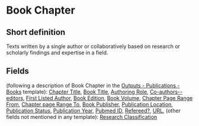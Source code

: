 # Book Chapter
## Short definition
Texts written by a single author or collaboratively based on research or scholarly findings and expertise in a field.
## Fields
(following a description of Book Chapter in the [Outputs - Publications - Books](../Templates/Outputs%20-%20Publications%20-%20Books.md) template):
[Chapter Title](../Object-Fields/Book%20Chapter/Chapter%20Title.md),
[Book Title](../Object-Fields/Book%20Chapter/Book%20Title.md),
[Authoring Role](../Object-Fields/Book%20Chapter/Authoring%20Role.md),
[Co-authors--editors](../Object-Fields/Book%20Chapter/Co-authors--editors.md),
[First Listed Author](../Object-Fields/Book%20Chapter/First%20Listed%20Author.md),
[Book Edition](../Object-Fields/Book%20Chapter/Book%20Edition.md),
[Book Volume](../Object-Fields/Book%20Chapter/Book%20Volume.md),
[Chapter Page Range From](../Object-Fields/Book%20Chapter/Chapter%20Page%20Range%20From.md),
[Chapter page Range To](../Object-Fields/Book%20Chapter/Chapter%20page%20Range%20To.md),
[Book Publisher](../Object-Fields/Book%20Chapter/Book%20Publisher.md),
[Publication Location](../Object-Fields/Book%20Chapter/Publication%20Location.md),
[Publication Status](../Object-Fields/Book%20Chapter/Publication%20Status.md),
[Publication Year](../Object-Fields/Book%20Chapter/Publication%20Year.md),
[Pubmed ID](../Object-Fields/Book%20Chapter/Pubmed%20ID.md),
[Refereed?](../Object-Fields/Book%20Chapter/Refereed.md),
[URL](../Object-Fields/Book%20Chapter/URL.md),
(other fields not mentioned in any template):
[Research Classification](../Object-Fields/Book%20Chapter/Research%20Classification.md)
